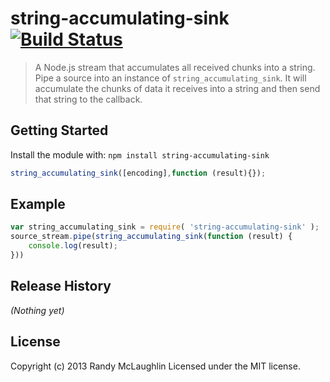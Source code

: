 # string-accumulating-sink [![Build Status](https://secure.travis-ci.org/randymized/string-accumulating-sink.png?branch=master)](http://travis-ci.org/randymized/string-accumulating-sink)

> A Node.js stream that accumulates all received chunks into a string.
Pipe a source into an instance of `string_accumulating_sink`.  It will
accumulate the chunks of data it receives into a string and then
send that string to the callback.

## Getting Started
Install the module with: `npm install string-accumulating-sink`

```javascript
string_accumulating_sink([encoding],function (result){});
```

## Example
```javascript
var string_accumulating_sink = require( 'string-accumulating-sink' );
source_stream.pipe(string_accumulating_sink(function (result) {
    console.log(result);
}))
```
## Release History
_(Nothing yet)_

## License
Copyright (c) 2013 Randy McLaughlin
Licensed under the MIT license.
